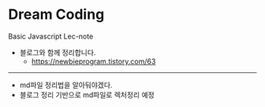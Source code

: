 # Dream Coding
Basic Javascript Lec-note

- 블로그와 함께 정리합니다.
  + https://newbieprogram.tistory.com/63

***
- md파일 정리법을 알아둬야겠다.
- 블로그 정리 기반으로 md파일로 렉처정리 예정
